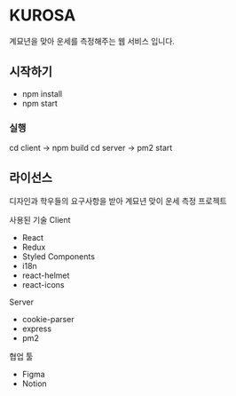 # KUROSA
계묘년을 맞아 운세를 측정해주는 웹 서비스 입니다.

## 시작하기
- npm install
- npm start
    
### 실행
cd client -> npm build
cd server -> pm2 start

## 라이선스
디자인과 학우들의 요구사항을 받아 계묘년 맞이 운세 측정 프로젝트

사용된 기술
Client
- React
- Redux
- Styled Components
- i18n
- react-helmet
- react-icons

Server
  - cookie-parser
  - express
  - pm2

협업 툴
- Figma
- Notion


